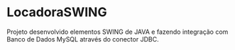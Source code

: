 # LocadoraSWING
 Projeto desenvolvido elementos SWING de JAVA e fazendo integração com Banco de Dados MySQL através do conector JDBC.
